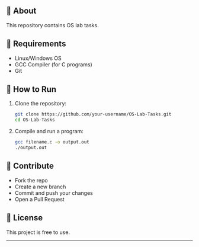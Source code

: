 
## 📌 About  
This repository contains OS lab tasks.  

## 🔧 Requirements  
- Linux/Windows OS  
- GCC Compiler (for C programs)  
- Git  

## 🚀 How to Run  
1. Clone the repository:  
   ```bash
   git clone https://github.com/your-username/OS-Lab-Tasks.git
   cd OS-Lab-Tasks
   ```
2. Compile and run a program:  
   ```bash
   gcc filename.c -o output.out
   ./output.out
   ```

## 🤝 Contribute  
- Fork the repo  
- Create a new branch  
- Commit and push your changes  
- Open a Pull Request  

## 📜 License  
This project is free to use.

---
